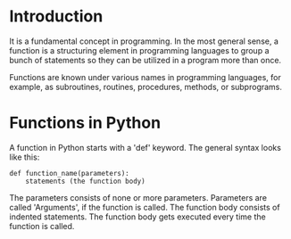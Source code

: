 # Introduction

It is a fundamental concept in programming. In the most general sense, a function is a structuring element in programming languages to group a bunch of statements so they can be utilized in a program more than once.

Functions are known under various names in programming languages, for example, as subroutines, routines, procedures, methods, or subprograms.

# Functions in Python

A function in Python starts with a 'def' keyword. The general syntax looks like this:

```
def function_name(parameters):
    statements (the function body)
```

The parameters consists of none or more parameters. Parameters are called 'Arguments', if the function is called. The function body consists of indented statements. The function body gets executed every time the function is called.
